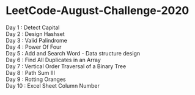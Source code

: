# LeetCode-August-Challenge-2020  
Day 1 : Detect Capital  
Day 2 : Design Hashset  
Day 3 : Valid Palindrome  
Day 4 : Power Of Four  
Day 5 : Add and Search Word - Data structure design  
Day 6 : Find All Duplicates in an Array  
Day 7 : Vertical Order Traversal of a Binary Tree  
Day 8 : Path Sum III  
Day 9 : Rotting Oranges  
Day 10 : Excel Sheet Column Number  
